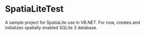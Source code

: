 # SpatiaLiteTest

A sample project for SpatiaLite use in VB.NET.
For now, creates and initializes spatially enabled SQLite 3 database.
